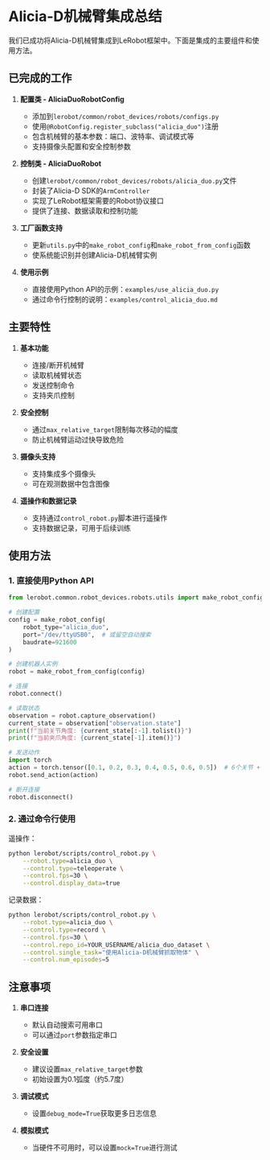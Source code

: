 # Alicia-D机械臂集成总结

我们已成功将Alicia-D机械臂集成到LeRobot框架中。下面是集成的主要组件和使用方法。

## 已完成的工作

1. **配置类 - AliciaDuoRobotConfig**
   - 添加到`lerobot/common/robot_devices/robots/configs.py`
   - 使用`@RobotConfig.register_subclass("alicia_duo")`注册
   - 包含机械臂的基本参数：端口、波特率、调试模式等
   - 支持摄像头配置和安全控制参数

2. **控制类 - AliciaDuoRobot**
   - 创建`lerobot/common/robot_devices/robots/alicia_duo.py`文件
   - 封装了Alicia-D SDK的`ArmController`
   - 实现了LeRobot框架需要的Robot协议接口
   - 提供了连接、数据读取和控制功能

3. **工厂函数支持**
   - 更新`utils.py`中的`make_robot_config`和`make_robot_from_config`函数
   - 使系统能识别并创建Alicia-D机械臂实例

4. **使用示例**
   - 直接使用Python API的示例：`examples/use_alicia_duo.py`
   - 通过命令行控制的说明：`examples/control_alicia_duo.md`

## 主要特性

1. **基本功能**
   - 连接/断开机械臂
   - 读取机械臂状态
   - 发送控制命令
   - 支持夹爪控制

2. **安全控制**
   - 通过`max_relative_target`限制每次移动的幅度
   - 防止机械臂运动过快导致危险

3. **摄像头支持**
   - 支持集成多个摄像头
   - 可在观测数据中包含图像

4. **遥操作和数据记录**
   - 支持通过`control_robot.py`脚本进行遥操作
   - 支持数据记录，可用于后续训练

## 使用方法

### 1. 直接使用Python API

```python
from lerobot.common.robot_devices.robots.utils import make_robot_config, make_robot_from_config

# 创建配置
config = make_robot_config(
    robot_type="alicia_duo",
    port="/dev/ttyUSB0",  # 或留空自动搜索
    baudrate=921600
)

# 创建机器人实例
robot = make_robot_from_config(config)

# 连接
robot.connect()

# 读取状态
observation = robot.capture_observation()
current_state = observation["observation.state"]
print(f"当前关节角度: {current_state[:-1].tolist()}")
print(f"当前夹爪角度: {current_state[-1].item()}")

# 发送动作
import torch
action = torch.tensor([0.1, 0.2, 0.3, 0.4, 0.5, 0.6, 0.5])  # 6个关节 + 1个夹爪
robot.send_action(action)

# 断开连接
robot.disconnect()
```

### 2. 通过命令行使用

遥操作：

```bash
python lerobot/scripts/control_robot.py \
    --robot.type=alicia_duo \
    --control.type=teleoperate \
    --control.fps=30 \
    --control.display_data=true
```

记录数据：

```bash
python lerobot/scripts/control_robot.py \
    --robot.type=alicia_duo \
    --control.type=record \
    --control.fps=30 \
    --control.repo_id=YOUR_USERNAME/alicia_duo_dataset \
    --control.single_task="使用Alicia-D机械臂抓取物体" \
    --control.num_episodes=5
```

## 注意事项

1. **串口连接**
   - 默认自动搜索可用串口
   - 可以通过`port`参数指定串口

2. **安全设置**
   - 建议设置`max_relative_target`参数
   - 初始设置为0.1弧度（约5.7度）

3. **调试模式**
   - 设置`debug_mode=True`获取更多日志信息

4. **模拟模式**
   - 当硬件不可用时，可以设置`mock=True`进行测试 